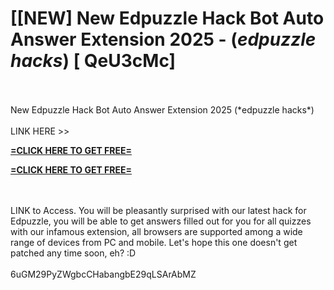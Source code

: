 # [[NEW] New Edpuzzle Hack Bot Auto Answer Extension 2025 - (*edpuzzle hacks*) [ QeU3cMc]
<br>
<br>New Edpuzzle Hack Bot Auto Answer Extension 2025 (*edpuzzle hacks*)
<br>
<br>LINK HERE >> 

**[=CLICK HERE TO GET FREE=](https://www.google.com/url?q=https%3A%2F%2Fappbitly.com%2FuxHKU)**


**[=CLICK HERE TO GET FREE=](https://www.google.com/url?q=https%3A%2F%2Fappbitly.com%2FuxHKU)**


<br>
<br>LINK to Access.  You will be pleasantly surprised with our latest hack for Edpuzzle, you will be able to get answers filled out for you for all quizzes with our infamous extension, all browsers are supported among a wide range of devices from PC and mobile.  Let's hope this one doesn't get patched any time soon, eh? :D
<br>
<br>6uGM29PyZWgbcCHabangbE29qLSArAbMZ
<br>
